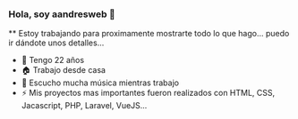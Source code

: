 ### Hola, soy aandresweb 👋

** Estoy trabajando para proximamente mostrarte todo lo que hago... puedo ir dándote unos detalles...

- 🌱 Tengo 22 años
- 🏠 Trabajo desde casa
- 💛 Escucho mucha música mientras trabajo
- ⚡ Mis proyectos mas importantes fueron realizados con HTML, CSS, Jacascript, PHP, Laravel, VueJS...

